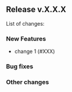 ## Release v.X.X.X
List of changes: 

### New Features 
- change 1 (#XXX)

### Bug fixes


### Other changes
